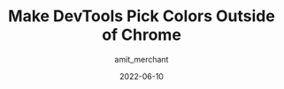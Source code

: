 ---
author: amit_merchant
date: 2022-06-10
draft: true
permalink: false
tags:
  - user-agents
  - tooling
  - colors
target_url: https://www.amitmerchant.com/make-devtools-color-picker-pick-colors-outside-of-chrome/
title: Make DevTools Pick Colors Outside of Chrome
---
